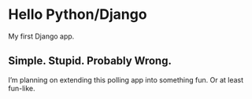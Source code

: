 # Hello Python/Django
My first Django app.
## Simple. Stupid. Probably Wrong.
I’m planning on extending this polling app into something fun. Or at least fun-like.
